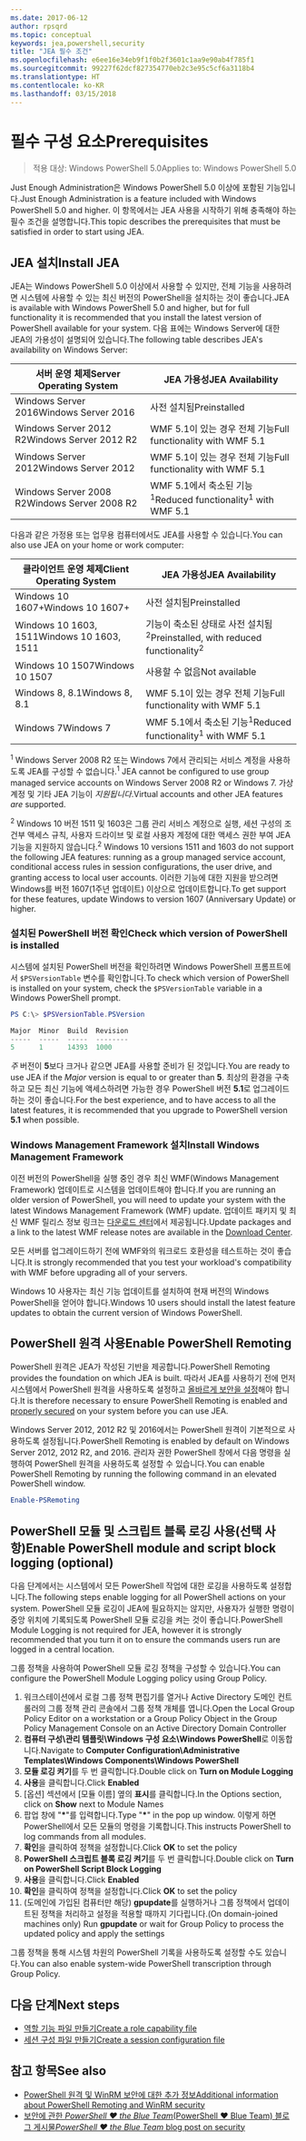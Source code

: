 ```yaml
---
ms.date: 2017-06-12
author: rpsqrd
ms.topic: conceptual
keywords: jea,powershell,security
title: "JEA 필수 조건"
ms.openlocfilehash: e6ee16e34eb9f1f0b2f3601c1aa9e90ab4f785f1
ms.sourcegitcommit: 99227f62dcf827354770eb2c3e95c5cf6a3118b4
ms.translationtype: HT
ms.contentlocale: ko-KR
ms.lasthandoff: 03/15/2018
---
```

# <a name="prerequisites"></a><span data-ttu-id="87d8d-103">필수 구성 요소</span><span class="sxs-lookup"><span data-stu-id="87d8d-103">Prerequisites</span></span>

> <span data-ttu-id="87d8d-104">적용 대상: Windows PowerShell 5.0</span><span class="sxs-lookup"><span data-stu-id="87d8d-104">Applies to: Windows PowerShell 5.0</span></span>

<span data-ttu-id="87d8d-105">Just Enough Administration은 Windows PowerShell 5.0 이상에 포함된 기능입니다.</span><span class="sxs-lookup"><span data-stu-id="87d8d-105">Just Enough Administration is a feature included with Windows PowerShell 5.0 and higher.</span></span>
<span data-ttu-id="87d8d-106">이 항목에서는 JEA 사용을 시작하기 위해 충족해야 하는 필수 조건을 설명합니다.</span><span class="sxs-lookup"><span data-stu-id="87d8d-106">This topic describes the prerequisites that must be satisfied in order to start using JEA.</span></span>

## <a name="install-jea"></a><span data-ttu-id="87d8d-107">JEA 설치</span><span class="sxs-lookup"><span data-stu-id="87d8d-107">Install JEA</span></span>

<span data-ttu-id="87d8d-108">JEA는 Windows PowerShell 5.0 이상에서 사용할 수 있지만, 전체 기능을 사용하려면 시스템에 사용할 수 있는 최신 버전의 PowerShell을 설치하는 것이 좋습니다.</span><span class="sxs-lookup"><span data-stu-id="87d8d-108">JEA is available with Windows PowerShell 5.0 and higher, but for full functionality it is recommended that you install the latest version of PowerShell available for your system.</span></span>
<span data-ttu-id="87d8d-109">다음 표에는 Windows Server에 대한 JEA의 가용성이 설명되어 있습니다.</span><span class="sxs-lookup"><span data-stu-id="87d8d-109">The following table describes JEA's availability on Windows Server:</span></span>

<span data-ttu-id="87d8d-110">서버 운영 체제</span><span class="sxs-lookup"><span data-stu-id="87d8d-110">Server Operating System</span></span>   | <span data-ttu-id="87d8d-111">JEA 가용성</span><span class="sxs-lookup"><span data-stu-id="87d8d-111">JEA Availability</span></span>
--------------------------|--------------------------------
<span data-ttu-id="87d8d-112">Windows Server 2016</span><span class="sxs-lookup"><span data-stu-id="87d8d-112">Windows Server 2016</span></span>       | <span data-ttu-id="87d8d-113">사전 설치됨</span><span class="sxs-lookup"><span data-stu-id="87d8d-113">Preinstalled</span></span>
<span data-ttu-id="87d8d-114">Windows Server 2012 R2</span><span class="sxs-lookup"><span data-stu-id="87d8d-114">Windows Server 2012 R2</span></span>    | <span data-ttu-id="87d8d-115">WMF 5.1이 있는 경우 전체 기능</span><span class="sxs-lookup"><span data-stu-id="87d8d-115">Full functionality with WMF 5.1</span></span>
<span data-ttu-id="87d8d-116">Windows Server 2012</span><span class="sxs-lookup"><span data-stu-id="87d8d-116">Windows Server 2012</span></span>       | <span data-ttu-id="87d8d-117">WMF 5.1이 있는 경우 전체 기능</span><span class="sxs-lookup"><span data-stu-id="87d8d-117">Full functionality with WMF 5.1</span></span>
<span data-ttu-id="87d8d-118">Windows Server 2008 R2</span><span class="sxs-lookup"><span data-stu-id="87d8d-118">Windows Server 2008 R2</span></span>    | <span data-ttu-id="87d8d-119">WMF 5.1에서 축소된 기능<sup>1</sup></span><span class="sxs-lookup"><span data-stu-id="87d8d-119">Reduced functionality<sup>1</sup> with WMF 5.1</span></span>

<span data-ttu-id="87d8d-120">다음과 같은 가정용 또는 업무용 컴퓨터에서도 JEA를 사용할 수 있습니다.</span><span class="sxs-lookup"><span data-stu-id="87d8d-120">You can also use JEA on your home or work computer:</span></span>

<span data-ttu-id="87d8d-121">클라이언트 운영 체제</span><span class="sxs-lookup"><span data-stu-id="87d8d-121">Client Operating System</span></span>   | <span data-ttu-id="87d8d-122">JEA 가용성</span><span class="sxs-lookup"><span data-stu-id="87d8d-122">JEA Availability</span></span>
--------------------------|-----------------------------------------------------
<span data-ttu-id="87d8d-123">Windows 10 1607+</span><span class="sxs-lookup"><span data-stu-id="87d8d-123">Windows 10 1607+</span></span>          | <span data-ttu-id="87d8d-124">사전 설치됨</span><span class="sxs-lookup"><span data-stu-id="87d8d-124">Preinstalled</span></span>
<span data-ttu-id="87d8d-125">Windows 10 1603, 1511</span><span class="sxs-lookup"><span data-stu-id="87d8d-125">Windows 10 1603, 1511</span></span>     | <span data-ttu-id="87d8d-126">기능이 축소된 상태로 사전 설치됨<sup>2</sup></span><span class="sxs-lookup"><span data-stu-id="87d8d-126">Preinstalled, with reduced functionality<sup>2</sup></span></span>
<span data-ttu-id="87d8d-127">Windows 10 1507</span><span class="sxs-lookup"><span data-stu-id="87d8d-127">Windows 10 1507</span></span>           | <span data-ttu-id="87d8d-128">사용할 수 없음</span><span class="sxs-lookup"><span data-stu-id="87d8d-128">Not available</span></span>
<span data-ttu-id="87d8d-129">Windows 8, 8.1</span><span class="sxs-lookup"><span data-stu-id="87d8d-129">Windows 8, 8.1</span></span>            | <span data-ttu-id="87d8d-130">WMF 5.1이 있는 경우 전체 기능</span><span class="sxs-lookup"><span data-stu-id="87d8d-130">Full functionality with WMF 5.1</span></span>
<span data-ttu-id="87d8d-131">Windows 7</span><span class="sxs-lookup"><span data-stu-id="87d8d-131">Windows 7</span></span>                 | <span data-ttu-id="87d8d-132">WMF 5.1에서 축소된 기능<sup>1</sup></span><span class="sxs-lookup"><span data-stu-id="87d8d-132">Reduced functionality<sup>1</sup> with WMF 5.1</span></span>

<span data-ttu-id="87d8d-133"><sup>1</sup> Windows Server 2008 R2 또는 Windows 7에서 관리되는 서비스 계정을 사용하도록 JEA를 구성할 수 없습니다.</span><span class="sxs-lookup"><span data-stu-id="87d8d-133"><sup>1</sup> JEA cannot be configured to use group managed service accounts on Windows Server 2008 R2 or Windows 7.</span></span>
<span data-ttu-id="87d8d-134">가상 계정 및 기타 JEA 기능이 *지원됩니다*.</span><span class="sxs-lookup"><span data-stu-id="87d8d-134">Virtual accounts and other JEA features *are* supported.</span></span>

<span data-ttu-id="87d8d-135"><sup>2</sup> Windows 10 버전 1511 및 1603은 그룹 관리 서비스 계정으로 실행, 세션 구성의 조건부 액세스 규칙, 사용자 드라이브 및 로컬 사용자 계정에 대한 액세스 권한 부여 JEA 기능을 지원하지 않습니다.</span><span class="sxs-lookup"><span data-stu-id="87d8d-135"><sup>2</sup> Windows 10 versions 1511 and 1603 do not support the following JEA features: running as a group managed service account, conditional access rules in session configurations, the user drive, and granting access to local user accounts.</span></span>
<span data-ttu-id="87d8d-136">이러한 기능에 대한 지원을 받으려면 Windows를 버전 1607(1주년 업데이트) 이상으로 업데이트합니다.</span><span class="sxs-lookup"><span data-stu-id="87d8d-136">To get support for these features, update Windows to version 1607 (Anniversary Update) or higher.</span></span>

### <a name="check-which-version-of-powershell-is-installed"></a><span data-ttu-id="87d8d-137">설치된 PowerShell 버전 확인</span><span class="sxs-lookup"><span data-stu-id="87d8d-137">Check which version of PowerShell is installed</span></span>

<span data-ttu-id="87d8d-138">시스템에 설치된 PowerShell 버전을 확인하려면 Windows PowerShell 프롬프트에서 `$PSVersionTable` 변수를 확인합니다.</span><span class="sxs-lookup"><span data-stu-id="87d8d-138">To check which version of PowerShell is installed on your system, check the `$PSVersionTable` variable in a Windows PowerShell prompt.</span></span>

```powershell
PS C:\> $PSVersionTable.PSVersion

Major  Minor  Build  Revision
-----  -----  -----  --------
5      1      14393  1000
```

<span data-ttu-id="87d8d-139">*주* 버전이 **5**보다 크거나 같으면 JEA를 사용할 준비가 된 것입니다.</span><span class="sxs-lookup"><span data-stu-id="87d8d-139">You are ready to use JEA if the *Major* version is equal to or greater than **5**.</span></span>
<span data-ttu-id="87d8d-140">최상의 환경을 구축하고 모든 최신 기능에 액세스하려면 가능한 경우 PowerShell 버전 **5.1**로 업그레이드하는 것이 좋습니다.</span><span class="sxs-lookup"><span data-stu-id="87d8d-140">For the best experience, and to have access to all the latest features, it is recommended that you upgrade to PowerShell version **5.1** when possible.</span></span>

### <a name="install-windows-management-framework"></a><span data-ttu-id="87d8d-141">Windows Management Framework 설치</span><span class="sxs-lookup"><span data-stu-id="87d8d-141">Install Windows Management Framework</span></span>

<span data-ttu-id="87d8d-142">이전 버전의 PowerShell을 실행 중인 경우 최신 WMF(Windows Management Framework) 업데이트로 시스템을 업데이트해야 합니다.</span><span class="sxs-lookup"><span data-stu-id="87d8d-142">If you are running an older version of PowerShell, you will need to update your system with the latest Windows Management Framework (WMF) update.</span></span>
<span data-ttu-id="87d8d-143">업데이트 패키지 및 최신 WMF 릴리스 정보 링크는 [다운로드 센터](https://aka.ms/WMF5)에서 제공됩니다.</span><span class="sxs-lookup"><span data-stu-id="87d8d-143">Update packages and a link to the latest WMF release notes are available in the [Download Center](https://aka.ms/WMF5).</span></span>

<span data-ttu-id="87d8d-144">모든 서버를 업그레이드하기 전에 WMF와의 워크로드 호환성을 테스트하는 것이 좋습니다.</span><span class="sxs-lookup"><span data-stu-id="87d8d-144">It is strongly recommended that you test your workload's compatibility with WMF before upgrading all of your servers.</span></span>

<span data-ttu-id="87d8d-145">Windows 10 사용자는 최신 기능 업데이트를 설치하여 현재 버전의 Windows PowerShell을 얻어야 합니다.</span><span class="sxs-lookup"><span data-stu-id="87d8d-145">Windows 10 users should install the latest feature updates to obtain the current version of Windows PowerShell.</span></span>

## <a name="enable-powershell-remoting"></a><span data-ttu-id="87d8d-146">PowerShell 원격 사용</span><span class="sxs-lookup"><span data-stu-id="87d8d-146">Enable PowerShell Remoting</span></span>

<span data-ttu-id="87d8d-147">PowerShell 원격은 JEA가 작성된 기반을 제공합니다.</span><span class="sxs-lookup"><span data-stu-id="87d8d-147">PowerShell Remoting provides the foundation on which JEA is built.</span></span>
<span data-ttu-id="87d8d-148">따라서 JEA를 사용하기 전에 먼저 시스템에서 PowerShell 원격을 사용하도록 설정하고 [올바르게 보안을 설정](https://msdn.microsoft.com/powershell/scripting/setup/winrmsecurity)해야 합니다.</span><span class="sxs-lookup"><span data-stu-id="87d8d-148">It is therefore necessary to ensure PowerShell Remoting is enabled and [properly secured](https://msdn.microsoft.com/powershell/scripting/setup/winrmsecurity) on your system before you can use JEA.</span></span>

<span data-ttu-id="87d8d-149">Windows Server 2012, 2012 R2 및 2016에서는 PowerShell 원격이 기본적으로 사용하도록 설정됩니다.</span><span class="sxs-lookup"><span data-stu-id="87d8d-149">PowerShell Remoting is enabled by default on Windows Server 2012, 2012 R2, and 2016.</span></span>
<span data-ttu-id="87d8d-150">관리자 권한 PowerShell 창에서 다음 명령을 실행하여 PowerShell 원격을 사용하도록 설정할 수 있습니다.</span><span class="sxs-lookup"><span data-stu-id="87d8d-150">You can enable PowerShell Remoting by running the following command in an elevated PowerShell window.</span></span>

```powershell
Enable-PSRemoting
```

## <a name="enable-powershell-module-and-script-block-logging-optional"></a><span data-ttu-id="87d8d-151">PowerShell 모듈 및 스크립트 블록 로깅 사용(선택 사항)</span><span class="sxs-lookup"><span data-stu-id="87d8d-151">Enable PowerShell module and script block logging (optional)</span></span>

<span data-ttu-id="87d8d-152">다음 단계에서는 시스템에서 모든 PowerShell 작업에 대한 로깅을 사용하도록 설정합니다.</span><span class="sxs-lookup"><span data-stu-id="87d8d-152">The following steps enable logging for all PowerShell actions on your system.</span></span>
<span data-ttu-id="87d8d-153">PowerShell 모듈 로깅이 JEA에 필요하지는 않지만, 사용자가 실행한 명령이 중앙 위치에 기록되도록 PowerShell 모듈 로깅을 켜는 것이 좋습니다.</span><span class="sxs-lookup"><span data-stu-id="87d8d-153">PowerShell Module Logging is not required for JEA, however it is strongly recommended that you turn it on to ensure the commands users run are logged in a central location.</span></span>

<span data-ttu-id="87d8d-154">그룹 정책을 사용하여 PowerShell 모듈 로깅 정책을 구성할 수 있습니다.</span><span class="sxs-lookup"><span data-stu-id="87d8d-154">You can configure the PowerShell Module Logging policy using Group Policy.</span></span>

1. <span data-ttu-id="87d8d-155">워크스테이션에서 로컬 그룹 정책 편집기를 열거나 Active Directory 도메인 컨트롤러의 그룹 정책 관리 콘솔에서 그룹 정책 개체를 엽니다.</span><span class="sxs-lookup"><span data-stu-id="87d8d-155">Open the Local Group Policy Editor on a workstation or a Group Policy Object in the Group Policy Management Console on an Active Directory Domain Controller</span></span>
2. <span data-ttu-id="87d8d-156">**컴퓨터 구성\\관리 템플릿\\Windows 구성 요소\\Windows PowerShell**로 이동합니다.</span><span class="sxs-lookup"><span data-stu-id="87d8d-156">Navigate to **Computer Configuration\\Administrative Templates\\Windows Components\\Windows PowerShell**</span></span>
3. <span data-ttu-id="87d8d-157">**모듈 로깅 켜기**를 두 번 클릭합니다.</span><span class="sxs-lookup"><span data-stu-id="87d8d-157">Double click on **Turn on Module Logging**</span></span>
4. <span data-ttu-id="87d8d-158">**사용**을 클릭합니다.</span><span class="sxs-lookup"><span data-stu-id="87d8d-158">Click **Enabled**</span></span>
5. <span data-ttu-id="87d8d-159">[옵션] 섹션에서 [모듈 이름] 옆의 **표시**를 클릭합니다.</span><span class="sxs-lookup"><span data-stu-id="87d8d-159">In the Options section, click on **Show** next to Module Names</span></span>
6. <span data-ttu-id="87d8d-160">팝업 창에 "**\***"를 입력합니다.</span><span class="sxs-lookup"><span data-stu-id="87d8d-160">Type "**\***" in the pop up window.</span></span> <span data-ttu-id="87d8d-161">이렇게 하면 PowerShell에서 모든 모듈의 명령을 기록합니다.</span><span class="sxs-lookup"><span data-stu-id="87d8d-161">This instructs PowerShell to log commands from all modules.</span></span>
7. <span data-ttu-id="87d8d-162">**확인**을 클릭하여 정책을 설정합니다.</span><span class="sxs-lookup"><span data-stu-id="87d8d-162">Click **OK** to set the policy</span></span>
8. <span data-ttu-id="87d8d-163">**PowerShell 스크립트 블록 로깅 켜기**를 두 번 클릭합니다.</span><span class="sxs-lookup"><span data-stu-id="87d8d-163">Double click on **Turn on PowerShell Script Block Logging**</span></span>
9. <span data-ttu-id="87d8d-164">**사용**을 클릭합니다.</span><span class="sxs-lookup"><span data-stu-id="87d8d-164">Click **Enabled**</span></span>
10. <span data-ttu-id="87d8d-165">**확인**을 클릭하여 정책을 설정합니다.</span><span class="sxs-lookup"><span data-stu-id="87d8d-165">Click **OK** to set the policy</span></span>
11. <span data-ttu-id="87d8d-166">(도메인에 가입된 컴퓨터만 해당) **gpupdate**를 실행하거나 그룹 정책에서 업데이트된 정책을 처리하고 설정을 적용할 때까지 기다립니다.</span><span class="sxs-lookup"><span data-stu-id="87d8d-166">(On domain-joined machines only) Run **gpupdate** or wait for Group Policy to process the updated policy and apply the settings</span></span>

<span data-ttu-id="87d8d-167">그룹 정책을 통해 시스템 차원의 PowerShell 기록을 사용하도록 설정할 수도 있습니다.</span><span class="sxs-lookup"><span data-stu-id="87d8d-167">You can also enable system-wide PowerShell transcription through Group Policy.</span></span>

## <a name="next-steps"></a><span data-ttu-id="87d8d-168">다음 단계</span><span class="sxs-lookup"><span data-stu-id="87d8d-168">Next steps</span></span>

- [<span data-ttu-id="87d8d-169">역할 기능 파일 만들기</span><span class="sxs-lookup"><span data-stu-id="87d8d-169">Create a role capability file</span></span>](role-capabilities.md)
- [<span data-ttu-id="87d8d-170">세션 구성 파일 만들기</span><span class="sxs-lookup"><span data-stu-id="87d8d-170">Create a session configuration file</span></span>](session-configurations.md)

## <a name="see-also"></a><span data-ttu-id="87d8d-171">참고 항목</span><span class="sxs-lookup"><span data-stu-id="87d8d-171">See also</span></span>

- [<span data-ttu-id="87d8d-172">PowerShell 원격 및 WinRM 보안에 대한 추가 정보</span><span class="sxs-lookup"><span data-stu-id="87d8d-172">Additional information about PowerShell Remoting and WinRM security</span></span>](https://msdn.microsoft.com/powershell/scripting/setup/winrmsecurity)
- [<span data-ttu-id="87d8d-173">보안에 관한 *PowerShell ♥ the Blue Team*(PowerShell ♥ Blue Team) 블로그 게시물</span><span class="sxs-lookup"><span data-stu-id="87d8d-173">*PowerShell ♥ the Blue Team* blog post on security</span></span>](https://blogs.msdn.microsoft.com/powershell/2015/06/09/powershell-the-blue-team/)

